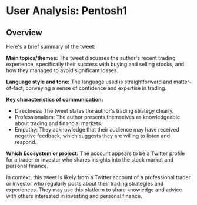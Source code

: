 # User Analysis: Pentosh1

## Overview

Here's a brief summary of the tweet:

**Main topics/themes:** The tweet discusses the author's recent trading experience, specifically their success with buying and selling stocks, and how they managed to avoid significant losses.

**Language style and tone:** The language used is straightforward and matter-of-fact, conveying a sense of confidence and expertise in trading.

**Key characteristics of communication:**

* Directness: The tweet states the author's trading strategy clearly.
* Professionalism: The author presents themselves as knowledgeable about trading and financial markets.
* Empathy: They acknowledge that their audience may have received negative feedback, which suggests they are willing to listen and respond.

**Which Ecosystem or project:** The account appears to be a Twitter profile for a trader or investor who shares insights into the stock market and personal finance.

In context, this tweet is likely from a Twitter account of a professional trader or investor who regularly posts about their trading strategies and experiences. They may use this platform to share knowledge and advice with others interested in investing and personal finance.